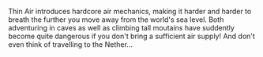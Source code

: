 Thin Air introduces hardcore air mechanics, making it harder and harder to breath the further you move away from the world's sea level. Both adventuring in caves as well as climbing tall moutains have suddently become quite dangerous if you don't bring a sufficient air supply! And don't even think of travelling to the Nether...
